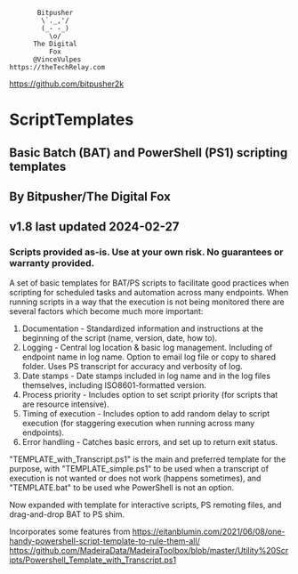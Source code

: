            Bitpusher
            \`._,'/
            (_- -_)
              \o/
          The Digital
              Fox
          @VinceVulpes
    https://theTechRelay.com
 https://github.com/bitpusher2k

# ScriptTemplates

## Basic Batch (BAT) and PowerShell (PS1) scripting templates

## By Bitpusher/The Digital Fox

## v1.8 last updated 2024-02-27

### Scripts provided as-is. Use at your own risk. No guarantees or warranty provided.

 A set of basic templates for BAT/PS scripts to facilitate good practices
 when scripting for scheduled tasks and automation across many endpoints.
 When running scripts in a way that the execution is not being monitored
 there are several factors which become much more important:

 1. Documentation - Standardized information and instructions at 
      the beginning of the script (name, version, date, how to).
 2. Logging - Central log location & basic log management. Including of
      endpoint name in log name. Option to email log file or copy to 
      shared folder. Uses PS transcript for accuracy and verbosity of log.
 3. Date stamps - Date stamps included in log name and in the log files
      themselves, including ISO8601-formatted version.
 4. Process priority - Includes option to set script priority 
      (for scripts that are resource intensive).
 5. Timing of execution - Includes option to add random delay to script
      execution (for staggering execution when running across many endpoints).
 6. Error handling - Catches basic errors, and set up to return exit status.
 
"TEMPLATE_with_Transcript.ps1" is the main and preferred template for the purpose, with "TEMPLATE_simple.ps1" to be used when a transcript of execution is not wanted or does not work (happens sometimes), and "TEMPLATE.bat" to be used whe PowerShell is not an option.

Now expanded with template for interactive scripts, PS remoting files, and drag-and-drop BAT to PS shim.

Incorporates some features from https://eitanblumin.com/2021/06/08/one-handy-powershell-script-template-to-rule-them-all/ https://github.com/MadeiraData/MadeiraToolbox/blob/master/Utility%20Scripts/Powershell_Template_with_Transcript.ps1
